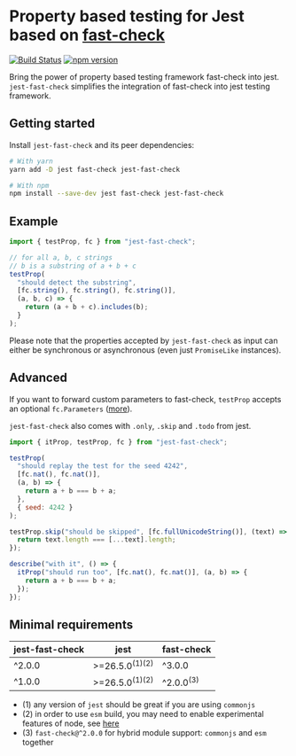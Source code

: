 # Property based testing for Jest based on [fast-check](https://github.com/dubzzz/fast-check/)

[![Build Status](https://github.com/dubzzz/jest-fast-check/workflows/Build%20Status/badge.svg?branch=main)](https://github.com/dubzzz/jest-fast-check/actions)
[![npm version](https://badge.fury.io/js/jest-fast-check.svg)](https://badge.fury.io/js/jest-fast-check)

Bring the power of property based testing framework fast-check into jest.
`jest-fast-check` simplifies the integration of fast-check into jest testing framework.

## Getting started

Install `jest-fast-check` and its peer dependencies:

```bash
# With yarn
yarn add -D jest fast-check jest-fast-check

# With npm
npm install --save-dev jest fast-check jest-fast-check
```

## Example

```javascript
import { testProp, fc } from "jest-fast-check";

// for all a, b, c strings
// b is a substring of a + b + c
testProp(
  "should detect the substring",
  [fc.string(), fc.string(), fc.string()],
  (a, b, c) => {
    return (a + b + c).includes(b);
  }
);
```

Please note that the properties accepted by `jest-fast-check` as input can either be synchronous or asynchronous (even just `PromiseLike` instances).

## Advanced

If you want to forward custom parameters to fast-check, `testProp` accepts an optional `fc.Parameters` ([more](https://github.com/dubzzz/fast-check/blob/main/documentation/1-Guides/Runners.md#runners)).

`jest-fast-check` also comes with `.only`, `.skip` and `.todo` from jest.

```javascript
import { itProp, testProp, fc } from "jest-fast-check";

testProp(
  "should replay the test for the seed 4242",
  [fc.nat(), fc.nat()],
  (a, b) => {
    return a + b === b + a;
  },
  { seed: 4242 }
);

testProp.skip("should be skipped", [fc.fullUnicodeString()], (text) => {
  return text.length === [...text].length;
});

describe("with it", () => {
  itProp("should run too", [fc.nat(), fc.nat()], (a, b) => {
    return a + b === b + a;
  });
});
```

## Minimal requirements

| jest-fast-check | jest                                 | fast-check           |
| --------------- | ------------------------------------ | -------------------- |
| ^2.0.0          | >=26.5.0<sup>(1)</sup><sup>(2)</sup> | ^3.0.0               |
| ^1.0.0          | >=26.5.0<sup>(1)</sup><sup>(2)</sup> | ^2.0.0<sup>(3)</sup> |

- (1) any version of `jest` should be great if you are using `commonjs`
- (2) in order to use `esm` build, you may need to enable experimental features of node, see [here](./test-bundle/esm/package.json)
- (3) `fast-check@^2.0.0` for hybrid module support: `commonjs` and `esm` together
